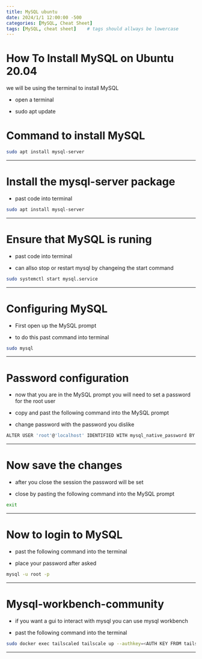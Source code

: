```yaml
---
title: MySQL ubuntu
date: 2024/1/1 12:00:00 -500
categories: [MySQL, Cheat Sheet]
tags: [MySQL, cheat sheet]    # tags should allways be lowercase
---
```


# How To Install MySQL on Ubuntu 20.04

we will be using the terminal to install MySQL

* open a terminal

* sudo apt update


# Command to install MySQL


```bash
sudo apt install mysql-server
```

------------------------------------------------------------------------------------

#   Install the mysql-server package

* past code into terminal


```bash
sudo apt install mysql-server
```

------------------------------------------------------------------------------------

# Ensure that MySQL is runing 

* past code into terminal

* can allso stop or restart mysql by changeing the start command


```bash
sudo systemctl start mysql.service
```

------------------------------------------------------------------------------------

# Configuring MySQL

* First open up the MySQL prompt

* to do this past command into terminal



```bash
sudo mysql
```

------------------------------------------------------------------------------------

# Password configuration

* now that you are in the MySQL prompt you will need to set a password for the root user

* copy and past the following command into the MySQL prompt
* change password with the password you dislike


```bash
ALTER USER 'root'@'localhost' IDENTIFIED WITH mysql_native_password BY 'password';
```

------------------------------------------------------------------------------------
# Now save the changes

* after you close the session the password will be set

* close by pasting the following command into the MySQL prompt

```bash
exit
```

------------------------------------------------------------------------------------

# Now to login to MySQL

* past the following command into the terminal

* place your password after asked


```bash
mysql -u root -p
```

------------------------------------------------------------------------------------


# Mysql-workbench-community

* if you want a gui to interact with mysql you can use mysql workbench

* past the following command into the terminal

```bash
sudo docker exec tailscaled tailscale up --authkey=<AUTH KEY FROM tailscale>
```

------------------------------------------------------------------------------------
